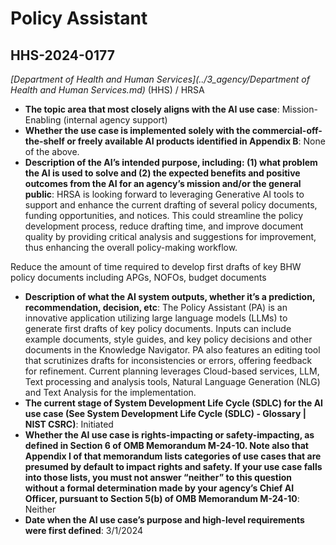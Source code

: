 # Policy Assistant
## HHS-2024-0177
_[Department of Health and Human Services](../3_agency/Department of Health and Human Services.md)_ (HHS) / HRSA


+ **The topic area that most closely aligns with the AI use case**: Mission-Enabling (internal agency support)
+ **Whether the use case is implemented solely with the commercial-off-the-shelf or freely available AI products identified in Appendix B**: None of the above.
+ **Description of the AI’s intended purpose, including: (1) what problem the AI is used to solve and (2) the expected benefits and positive outcomes from the AI for an agency’s mission and/or the general public**: HRSA is looking forward to leveraging Generative AI tools to support and enhance the current drafting of several policy documents, funding opportunities, and notices. This could streamline the policy development process, reduce drafting time, and improve document quality by providing critical analysis and suggestions for improvement, thus enhancing the overall policy-making workflow.

Reduce the amount of time required to develop first drafts of key BHW policy documents including APGs, NOFOs, budget documents
+ **Description of what the AI system outputs, whether it’s a prediction, recommendation, decision, etc**: The Policy Assistant (PA) is an innovative application utilizing large language models (LLMs) to generate first drafts of key policy documents. Inputs can include example documents, style guides, and key policy decisions and other documents in the Knowledge Navigator. PA also features an editing tool that scrutinizes drafts for inconsistencies or errors, offering feedback for refinement. Current planning leverages Cloud-based services, LLM, Text processing and analysis tools, Natural Language Generation (NLG) and Text Analysis for the implementation.
+ **The current stage of System Development Life Cycle (SDLC) for the AI use case (See System Development Life Cycle (SDLC) - Glossary | NIST CSRC)**: Initiated
+ **Whether the AI use case is rights-impacting or safety-impacting, as defined in Section 6 of OMB Memorandum M-24-10. Note also that Appendix I of that memorandum lists categories of use cases that are presumed by default to impact rights and safety. If your use case falls into those lists, you must not answer “neither” to this question without a formal determination made by your agency’s Chief AI Officer, pursuant to Section 5(b) of OMB Memorandum M-24-10**: Neither
+ **Date when the AI use case’s purpose and high-level requirements were first defined**: 3/1/2024